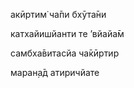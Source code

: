акӣртим̇ ча̄пи бхӯта̄ни

катхайишйанти те ’вйайа̄м

самбха̄витасйа ча̄кӣртир

маран̣а̄д атиричйате